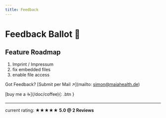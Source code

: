 ```yaml
---
title: Feedback
---
```

# Feedback Ballot 📮

## Feature Roadmap
1. Imprint / Impressum
2. fix embedded files
3. enable file access

Got Feedback? [Submit per Mail ↗](mailto: simon@maiahealth.de)


<span class="fs-3">
[buy me a ☕️](/doc/coffee){: .btn }
</span>

---

current rating:
★★★★★ **5.0 @ 2 Reviews**